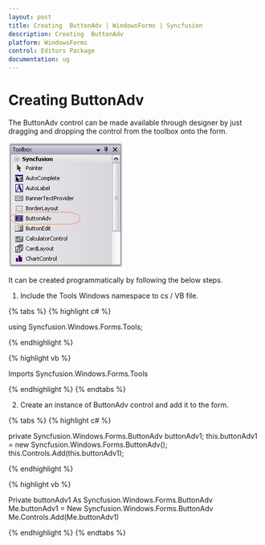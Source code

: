 ```yaml
---
layout: post
title: Creating  ButtonAdv | WindowsForms | Syncfusion
description: Creating  ButtonAdv
platform: WindowsForms
control: Editors Package
documentation: ug
---
```


# Creating  ButtonAdv

The ButtonAdv control can be made available through designer by just dragging and dropping the control from the toolbox onto the form. 

![](Overview_images/Overview_img111.jpeg)

It can be created programmatically by following the below steps.

1. Include the Tools Windows namespace to cs / VB file.

{% tabs %}
{% highlight c# %}

using Syncfusion.Windows.Forms.Tools;

{% endhighlight %}

{% highlight vb %}

Imports Syncfusion.Windows.Forms.Tools

{% endhighlight %}
{% endtabs %}
 
2. Create an instance of ButtonAdv control and add it to the form.

{% tabs %}
{% highlight c# %}

private Syncfusion.Windows.Forms.ButtonAdv buttonAdv1;
this.buttonAdv1 = new Syncfusion.Windows.Forms.ButtonAdv();
this.Controls.Add(this.buttonAdv1);

{% endhighlight %}

{% highlight vb %}

Private buttonAdv1 As Syncfusion.Windows.Forms.ButtonAdv
Me.buttonAdv1 = New Syncfusion.Windows.Forms.ButtonAdv 
Me.Controls.Add(Me.buttonAdv1)

{% endhighlight %}
{% endtabs %}

